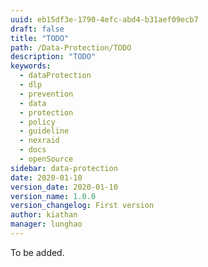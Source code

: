 ```yaml
---
uuid: eb15df3e-1790-4efc-abd4-b31aef09ecb7
draft: false
title: "TODO"
path: /Data-Protection/TODO
description: "TODO"
keywords: 
  - dataProtection
  - dlp
  - prevention
  - data
  - protection
  - policy
  - guideline
  - nexraid
  - docs
  - openSource
sidebar: data-protection
date: 2020-01-10
version_date: 2020-01-10
version_name: 1.0.0
version_changelog: First version
author: kiathan
manager: lunghao
---
```

To be added.
